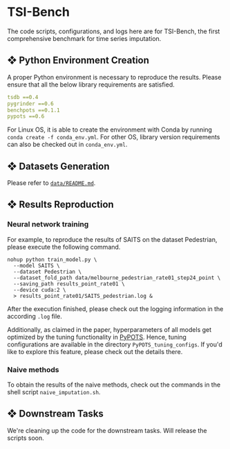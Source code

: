 # TSI-Bench 
The code scripts, configurations, and logs here are for TSI-Bench, 
the first comprehensive benchmark for time series imputation.

## ❖ Python Environment Creation
A proper Python environment is necessary to reproduce the results. 
Please ensure that all the below library requirements are satisfied.

```yaml
tsdb ==0.4
pygrinder ==0.6
benchpots ==0.1.1
pypots ==0.6
```

For Linux OS, it is able to create the environment with Conda by running `conda create -f conda_env.yml`.
For other OS, library version requirements can also be checked out in `conda_env.yml`.


## ❖ Datasets Generation
Please refer to [`data/README.md`](data/README.md).


## ❖ Results Reproduction
### Neural network training 
For example, to reproduce the results of SAITS on the dataset Pedestrian, please execute the following command.

```shell
nohup python train_model.py \
  --model SAITS \
  --dataset Pedestrian \
  --dataset_fold_path data/melbourne_pedestrian_rate01_step24_point \
  --saving_path results_point_rate01 \
  --device cuda:2 \
  > results_point_rate01/SAITS_pedestrian.log &
```

After the execution finished, please check out the logging information in the according `.log` file.

Additionally, as claimed in the paper, hyperparameters of all models get optimized by the tuning functionality in 
[PyPOTS](https://github.com/WenjieDu/PyPOTS). Hence, tuning configurations are available in the directory `PyPOTS_tuning_configs`.
If you'd like to explore this feature, please check out the details there.

### Naive methods
To obtain the results of the naive methods, check out the commands in the shell script `naive_imputation.sh`.


## ❖ Downstream Tasks
We're cleaning up the code for the downstream tasks. Will release the scripts soon.